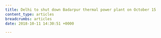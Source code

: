 ```yaml
---
title: Delhi to shut down Badarpur thermal power plant on October 15
content_type: articles
breadcrumbs: articles
date: 2018-10-11 14:30:51 +0000

---
```

